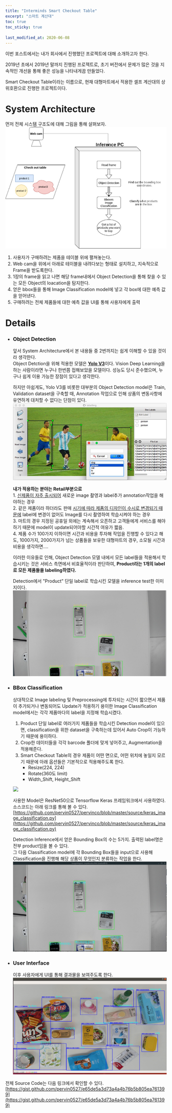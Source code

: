```yaml
---
title: "Interminds Smart Checkout Table"
excerpt: "스마트 계산대"
toc: true
toc_sticky: true
 
last_modified_at: 2020-06-08
---
```

이번 포스트에서는 내가 회사에서 진행했던 프로젝트에 대해 소개하고자 한다.

2019년 초에서 2019년 말까지 진행된 프로젝트로, 초기 버전에서 문제가 많은 것을 지속적인 개선을 통해 좋은 성능을 나타내게끔 만들었다.

Smart Checkout Table이라는 이름으로, 현재 대형마트에서 적용한 셀프 계산대의 상위호환으로 진행한 프로젝트이다.  

# System Architecture
먼저 전체 시스템 구조도에 대해 그림을 통해 살펴보자.  
![](./doc_imgs/Untitled%20Diagram.jpg)

1. 사용자가 구매하려는 제품을 테이블 위에 펼쳐놓는다.
2. Web cam을 위에서 아래로 테이블을 내려다보는 형태로 설치하고, 지속적으로 Frame을 받도록한다.
3. 1장의 frame을 읽고 나면 해당 frame내에서 Object Detection을 통해 찾을 수 있는 모든 Object의 loacation을 탐지한다.
4. 얻은 bbox들을 통해 Image Classification model에 넣고 각 box에 대한 예측 값을 얻어낸다.
5. 구매하려는 전체 제품들에 대한 예측 값을 UI를 통해 사용자에게 출력

# Details

- ### Object Detection
    앞서 System Architecture에서 본 내용들 중 2번까지는 쉽게 이해할 수 있을 것이라 생각한다.  
    Object Detction을 위해 적용한 모델은 [**Yolo V3**](https://pjreddie.com/darknet/yolo/)이다. Vision Deep Learning을 하는 사람이라면 누구나 한번쯤 접해보았을 모델이다. 성능도 당시 준수했으며, 누구나 쉽게 이용 가능한 장점이 있다고 생각한다.  

    하지만 아쉽게도, Yolo V3를 비롯한 대부분의 Object Detection model은 Train, Validation dataset을 구축할 때, Annotation 작업으로 인해 상품의 변동사항에 유연하게 대처할 수 없다는 단점이 있다.
    ![](./doc_imgs/demo3.jpg)
        
    **내가 적용하는 분야는 Retail부분으로**   
        1. <U>신제품이 자주 출시되어</U> 새로운 image 촬영과 label추가 annotation작업을 해야하는 경우  
        2. 같은 제품이라 하더라도 판매 <U>시기에 따라 제품의 디자인이 수시로 변경되기 때문에</U> label에 변경이 없어도 Image를 다시 촬영하여 학습시켜야 하는 경우  
        3. 마트의 경우 지정된 공휴일 외에는 계속해서 오픈하고 고객들에게 서비스를 해야하기 때문에 model이 update되어야할 시간적 여유가 짧음.  
        4. 제품 수가 100가지 이하이면 시간과 비용을 투자해 작업을 진행할 수 있다고 해도,
    1000가지, 2000가지가 넘는 상품들을 보유한 대형마트의 경우, 소모될 시간과 비용을 생각하면....

    이러한 이유들로 인해, Object Detection 모델 내에서 모든 label들을 적용해서 학습시키는 것은 서비스 측면에서 비효율적이라 판단하여, **Product라는 1개의 label로 모든 제품들을 labeling하였다.**

    Detection에서 "Product" 단일 label로 학습시킨 모델을 inference test한 이미지이다.  
    ![](./doc_imgs/detection_infer.png)

- ### BBox Classification
    상대적으로 Image labeling 및 Preprocessing에 투자되는 시간이 짧으면서 제품이 추가되거나 변동되어도 Update가 적용하기 용이한 Image Classification model에서는 각각 제품마다의 label을 지정해 학습시켰다.

    1. Product 단일 label로 여러가지 제품들을 학습시킨 Detection model이 있으면, classification을 위한 dataset을 구축하는데 있어서 Auto Crop이 가능하기 때문에 용이하다.
    2. Crop한 데이터들을 각각 barcode 폴더에 맞게 넣어주고, Augmentation을 적용해준다.
    3. Smart Checkout Table의 경우 제품이 어떤 면으로, 어떤 위치에 놓일지 모르기 때문에 아래 옵션들은 기본적으로 적용해주도록 한다.
        - Resize(224, 224) 
        - Rotate(360도 limit)
        - Width_Shift, Height_Shift  

    ![](./doc_imgs/images/products.png)

    사용한 Model은 ResNet50으로 Tensorflow Keras 프레임워크에서 사용하였다.  
    소스코드는 아래 링크를 통해 볼 수 있다.  
    [https://github.com/pervin0527/pervinco/blob/master/source/keras_image_classification.py](https://github.com/pervin0527/pervinco/blob/master/source/keras_image_classification.py)

    Detection Inference에서 얻은 Bounding Box의 수는 5가지. 출력된 label명은 전부 product임을 볼 수 있다.  
    그 다음 Classification model에 각 Bounding Box들을 input으로 사용해 Classification을 진행해 해당 상품이 무엇인지 분류하는 작업을 한다.  
    ![](./doc_imgs/classification_infer.png)

    
 - ### User Interface
    이후 사용자에게 UI를 통해 결과물을 보여주도록 한다.
    ![](./doc_imgs/2.png)

전체 Source Code는 다음 링크에서 확인할 수 있다.
[https://gist.github.com/pervin0527/e65de5a3d73a4a4b76b5b805ea761399](https://gist.github.com/pervin0527/e65de5a3d73a4a4b76b5b805ea761399)